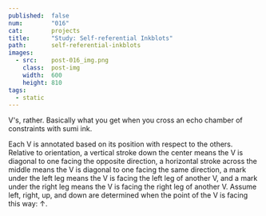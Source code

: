 ```yaml
---
published:  false
num:        "016"
cat:        projects
title:      "Study: Self-referential Inkblots"
path:       self-referential-inkblots
images:
  - src:    post-016_img.png
    class:  post-img
    width:  600
    height: 810
tags:
  - static
---
```

V's, rather. Basically what you get when you cross an echo chamber of constraints with sumi ink.

Each V is annotated based on its position with respect to the others. Relative to orientation, a vertical stroke down the center means the V is diagonal to one facing the opposite direction, a horizontal stroke across the middle means the V is diagonal to one facing the same direction, a mark under the left leg means the V is facing the left leg of another V, and a mark under the right leg means the V is facing the right leg of another V. Assume left, right, up, and down are determined when the point of the V is facing this way: &uarr;.